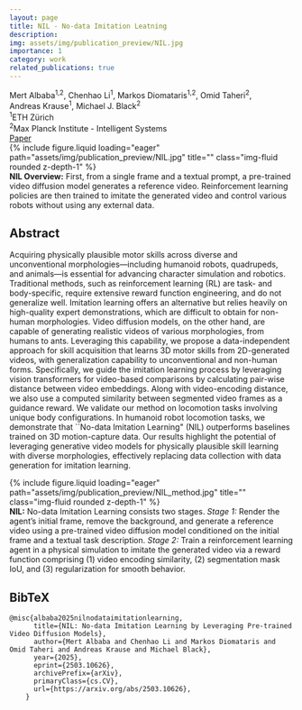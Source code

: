 ```yaml
---
layout: page
title: NIL - No-data Imitation Leatning
description:
img: assets/img/publication_preview/NIL.jpg
importance: 1
category: work
related_publications: true
---
```


<section class="hero">
    <div class="hero-body">
    <div class="is-max-desktop">
        <div class="columns is-centered">
        <div class="column has-text-centered">
        <div class="publication-authors">
            <span class="author-block">
                <a>Mert Albaba</a><sup>1,2</sup>,</span>
            <span class="author-block">
                <a>Chenhao Li</a><sup>1</sup>,</span>
            <span class="author-block">
                <a>Markos Diomataris</a><sup>1,2</sup>,</span>
            <span class="author-block">
                <a>Omid Taheri</a><sup>2</sup>,</span> <br/>
            <span class="author-block">
                <a>Andreas Krause</a><sup>1</sup>,</span>
            <span class="author-block">
                <a>Michael J. Black</a><sup>2</sup>
            </span>
        </div>
        <div class="publication-authors affiliations">
            <div class="affiliation-item"><sup>1</sup>ETH Zürich</div>
            <div class="affiliation-item"><sup>2</sup>Max Planck Institute - Intelligent Systems</div>
        </div>
        <div class="column has-text-centered">
            <div class="publication-links">
                <!-- PDF Link. -->
                <span class="link-block">
                <a
                    href="https://arxiv.org/abs/2406.08472"
                    class="external-link button is-normal is-rounded is-dark"
                    target="_blank"
                >
                    <span class="icon">
                    <i class="fas fa-file-pdf"></i>
                    </span>
                    <span>Paper</span>
                </a>
                </span>
            </div>
        </div>
    </div>
    </div>

</section>

<div class="row">
    <div class="col-sm mt-3 mt-md-0">
        {% include figure.liquid loading="eager" path="assets/img/publication_preview/NIL.jpg" title="" class="img-fluid rounded z-depth-1" %}
    </div>
</div>
<div class="caption">
    <b>NIL Overview:</b> First, from a single frame and a textual prompt, a pre-trained video diffusion model generates a reference video. Reinforcement learning policies are then trained to imitate the generated video and control various robots without using any external data.
</div>

<section class="section">
    <div class="is-max-desktop">
    <!-- Abstract. -->
    <div class="columns is-centered has-text-centered">
        <div class="column is-four-fifths">
        <h2 class="title is-3">Abstract</h2>
        <div class="content has-text-justified">
            <p>
            Acquiring physically plausible motor skills across diverse and unconventional morphologies—including humanoid robots, quadrupeds, and animals—is essential for advancing character simulation and robotics. Traditional methods, such as reinforcement learning (RL) are task- and body-specific, require extensive reward function engineering, and do not generalize well. Imitation learning offers an alternative but relies heavily on high-quality expert demonstrations, which are difficult to obtain for non-human morphologies. Video diffusion models, on the other hand, are capable of generating realistic videos of various morphologies, from humans to ants. Leveraging this capability, we propose a data-independent approach for skill acquisition that learns 3D motor skills from 2D-generated videos, with generalization capability to unconventional and non-human forms. Specifically, we guide the imitation learning process by leveraging vision transformers for video-based comparisons by calculating pair-wise distance between video embeddings. Along with video-encoding distance, we also use a computed similarity between segmented video frames as a guidance reward. We validate our method on locomotion tasks involving unique body configurations. In humanoid robot locomotion tasks, we demonstrate that ``No-data Imitation Learning" (NIL) outperforms baselines trained on 3D motion-capture data. Our results highlight the potential of leveraging generative video models for physically plausible skill learning with diverse morphologies, effectively replacing data collection with data generation for imitation learning.
            </p>
        </div>
        </div>
    </div>
    </div>
</section>

<div class="row">
    <div class="col-sm mt-3 mt-md-0">
        {% include figure.liquid loading="eager" path="assets/img/publication_preview/NIL_method.jpg" title="" class="img-fluid rounded z-depth-1" %}
    </div>
</div>
<div class="caption">
    <b>NIL:</b> No-data Imitation Learning consists two stages. <i>Stage 1:</i> Render the agent’s initial frame, remove the background, and generate a reference video using a pre-trained video diffusion model conditioned on the initial frame and a textual task description. <i>Stage 2:</i> Train a reinforcement learning agent in a physical simulation to imitate the generated video via a reward function comprising (1) video encoding similarity, (2) segmentation mask IoU, and (3) regularization for smooth behavior.
</div>

<section class="section" id="BibTeX">
    <div class="is-max-desktop content">
    <h2 class="title">BibTeX</h2>
    <pre><code>@misc{albaba2025nilnodataimitationlearning,
      title={NIL: No-data Imitation Learning by Leveraging Pre-trained Video Diffusion Models}, 
      author={Mert Albaba and Chenhao Li and Markos Diomataris and Omid Taheri and Andreas Krause and Michael Black},
      year={2025},
      eprint={2503.10626},
      archivePrefix={arXiv},
      primaryClass={cs.CV},
      url={https://arxiv.org/abs/2503.10626}, 
    }</code></pre>
    </div>
</section>
